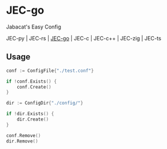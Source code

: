 # JEC-go
Jabacat's Easy Config

JEC-py | JEC-rs | [JEC-go](https://github.com/JakeRoggenbuck/JEC-go) | JEC-c | JEC-c++ | JEC-zig | JEC-ts

## Usage
```go
conf := ConfigFile{"./test.conf"}

if !conf.Exists() {
	conf.Create()
}

dir := ConfigDir{"./config/"}

if !dir.Exists() {
	dir.Create()
}

conf.Remove()
dir.Remove()
```

